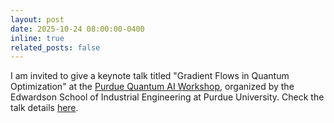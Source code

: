 ```yaml
---
layout: post
date: 2025-10-24 08:00:00-0400
inline: true
related_posts: false
---
```


I am invited to give a keynote talk titled "Gradient Flows in Quantum Optimization" at the [Purdue Quantum AI Workshop](https://engineering.purdue.edu/IE/PurdueQuantumAIWorkshop2025), organized by the Edwardson School of Industrial Engineering at Purdue University. Check the talk details [here](https://engineering.purdue.edu/IE/PurdueQuantumAIWorkshop2025_Agenda).